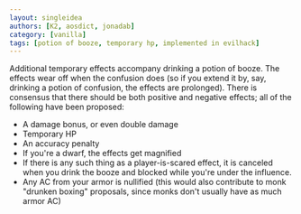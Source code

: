 ```yaml
---
layout: singleidea
authors: [K2, aosdict, jonadab]
category: [vanilla]
tags: [potion of booze, temporary hp, implemented in evilhack]
---
```

Additional temporary effects accompany drinking a potion of booze. The effects wear off when the confusion does (so if you extend it by, say, drinking a potion of confusion, the effects are prolonged). There is consensus that there should be both positive and negative effects; all of the following have been proposed:
* A damage bonus, or even double damage
* Temporary HP
* An accuracy penalty
* If you're a dwarf, the effects get magnified
* If there is any such thing as a player-is-scared effect, it is canceled when you drink the booze and blocked while you're under the influence.
* Any AC from your armor is nullified (this would also contribute to monk "drunken boxing" proposals, since monks don't usually have as much armor AC)
